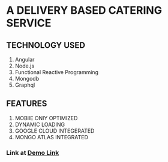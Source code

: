 # A DELIVERY BASED CATERING SERVICE

## TECHNOLOGY USED

1. Angular
2. Node.js
3. Functional Reactive Programming
4. Mongodb
5. Graphql

## FEATURES

1. MOBIlE ONlY OPTIMIZED
2. DYNAMIC LOADING
3. GOOGLE CLOUD INTEGERATED
4. MONGO ATLAS INTEGRATED
 

### Link at [Demo Link](http://tushsticks.rj.r.appspot.com/)
